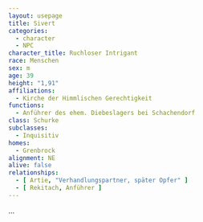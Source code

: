 ```yaml
---
layout: usepage
title: Sivert
categories:
  - character
  - NPC
character_title: Ruchloser Intrigant
race: Menschen
sex: m
age: 39
height: "1,91"
affiliations:
  - Kirche der Himmlischen Gerechtigkeit
functions:
  - Anführer des ehem. Diebeslagers bei Schachendorf
class: Schurke
subclasses:
  - Inquisitiv
homes:
  - Grenbrock
alignment: NE
alive: false
relationships:
  - [ Artie, "Verhandlungspartner, später Opfer" ]
  - [ Rekitach, Anführer ]
---
```


...